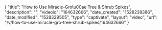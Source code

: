 {
    "title": "How to Use Miracle-Gro\u00ae Tree & Shrub Spikes",
    "description": "",
    "videoid": "164632666",
    "date_created": "1528238386",
    "date_modified": "1528329505",
    "type": "captivate",
    "layout": "video",
    "url": "\/v\/how-to-use-miracle-gro-tree-shrub-spikes\/164632666"
}